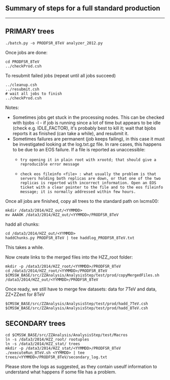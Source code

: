 Summary of steps for a full standard production
-----------------------------------------------
-----------------------------------------------


PRIMARY trees
-------------

```
./batch.py -o PRODFSR_8TeV analyzer_2012.py
```

Once jobs are done:

```
cd PRODFSR_8TeV
../checkProd.csh
```

To resubmit failed jobs (repeat until all jobs succeed)

```
../cleanup.csh
../resubmit.csh
# wait all jobs to finish
../checkProd.csh
```

Notes:
*   Sometimes jobs get stuck in the processing nodes. This can be checked with bjobs -l <jobid> - if job is running since a lot of time but appears to be idle (check e.g. IDLE_FACTOR), it's probably best to kill it; wait that bjobs reports it as finished (can take a while), and resubmit it. 
*   Sometimes failures are permanent (job keeps failing), in this case it must be investigated looking at the log.txt.gz file. In rare cases, this happens to be due to an EOS failure. If a file is reported as unaccessible: 
    *     try opening it in plain root with xrootd; that should give a reproducible error message 
    *     check eos fileinfo <file> : what usually the problem is that servers holding both replicas are down, or that one of the two replicas is reported with incorrect information. Open an EOS ticket with a clear pointer to the file and to the eos fileinfo message; it is normally addressed within few hours.


Once all jobs are finished, copy all trees to the standard path on lxcms00:
```
mkdir /data3/2014/HZZ_out/<YYMMDD>
mv AAAOK /data3/2014/HZZ_out/<YYMMDD>/PRODFSR_8TeV
```

hadd all chunks:

```
cd /data3/2014/HZZ_out/<YYMMDD>
haddChunks.py PRODFSR_8TeV | tee haddlog_PRODFSR_8TeV.txt
```
This takes a while. 

Now create links to the merged files into the HZZ_root folder:
```
mkdir -p /data3/2014/HZZ_root/<YYMMDD>/PRODFSR_8TeV
cd /data3/2014/HZZ_root/<YYMMDD>/PRODFSR_8TeV
$CMSSW_BASE/src/ZZAnalysis/AnalysisStep/test/prod/copyMergedFiles.sh /data3/2014/HZZ_out/<YYMMDD>/PRODFSR_8TeV
```

Once ready, we still have to merge few datasets: data for 7TeV and data, ZZ+ZZext for 8TeV
```
$CMSSW_BASE/src/ZZAnalysis/AnalysisStep/test/prod/hadd_7TeV.csh
$CMSSW_BASE/src/ZZAnalysis/AnalysisStep/test/prod/hadd_8TeV.csh
```


SECONDARY trees
---------------
```
cd $CMSSW_BASE/src/ZZAnalysis/AnalysisStep/test/Macros
ln -s /data3/2014/HZZ_root/ rootuples
ln -s /data3/2014/HZZ_stat/ trees
mkdir -p /data3/2014/HZZ_stat/<YYMMDD>/PRODFSR_8TeV
./executeRun_8TeV.sh <YYMMDD> | tee trees/<YYMMDD>/PRODFSR_8TeV/secondary_log.txt
```

Please store the logs as suggested, as they contain useulf information to understand what happens if some file has a problem.
